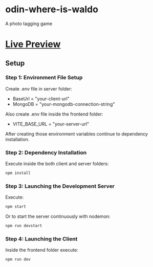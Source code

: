 # odin-where-is-waldo
A photo tagging game

# [Live Preview](https://odin-where-is-waldo.vercel.app/)

## Setup

### Step 1: Environment File Setup

Create .env file in server folder:

- BaseUrl = "your-client-url" 
- MongoDB = "your-mongodb-connection-string"

Also create .env file inside the frontend folder:

- VITE_BASE_URL = "your-server-url"

After creating those environment variables continue to dependency installation.

### Step 2: Dependency Installation

Execute inside the both client and server folders:

```sh
npm install
```

### Step 3: Launching the Development Server

Execute:

```sh
npm start
```

Or to start the server continuously with nodemon:

```sh
npm run devstart
```

### Step 4: Launching the Client

Inside the frontend folder execute:

```sh
npm run dev
```
